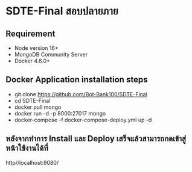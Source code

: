 # SDTE-Final สอบปลายภาย
## Requirement
  * Node version 16+
  * MongoDB Community Server
  * Docker 4.6.0+
  
## Docker Application installation steps
  * git clone https://github.com/Bot-Bank100/SDTE-Final
  * cd SDTE-Final
  * docker pull mongo
  * docker run -d -p 8000:27017 mongo
  * docker-compose -f docker-compose-deploy.yml up -d
  
## หลังจากทำการ Install และ Deploy เสร็จแล้วสามารถกดเข้าสู่ หน้าใช้งานได้ที่
http//localhost:9080/
